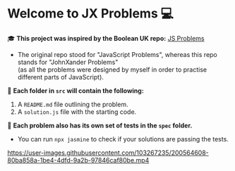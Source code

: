 # Welcome to JX Problems 💻

🎓 **This project was inspired by the Boolean UK repo:** [JS Problems](https://github.com/boolean-uk/js-problems) <br>
- The original repo stood for "JavaScript Problems", whereas this repo stands for "JohnXander Problems" <br>
(as all the problems were designed by myself in order to practise different parts of JavaScript).

📁 **Each folder in `src` will contain the following:**
1. A `README.md` file outlining the problem.
2. A `solution.js` file with the starting code.

🧪 **Each problem also has its own set of tests in the `spec` folder.**
- You can run `npx jasmine` to check if your solutions are passing the tests.

https://user-images.githubusercontent.com/103267235/200564608-80ba858a-1be4-4dfd-9a2b-97846caf80be.mp4

